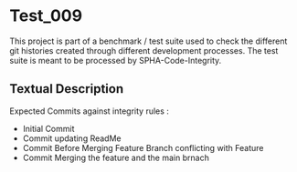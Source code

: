# Test_009
This project is part of a benchmark / test suite used to check the different git histories created through different development processes. The test suite is meant to be processed by SPHA-Code-Integrity.

## Textual Description
Expected Commits against integrity rules :
* Initial Commit
* Commit updating ReadMe
* Commit Before Merging Feature Branch conflicting with Feature
* Commit Merging the feature and the main brnach

